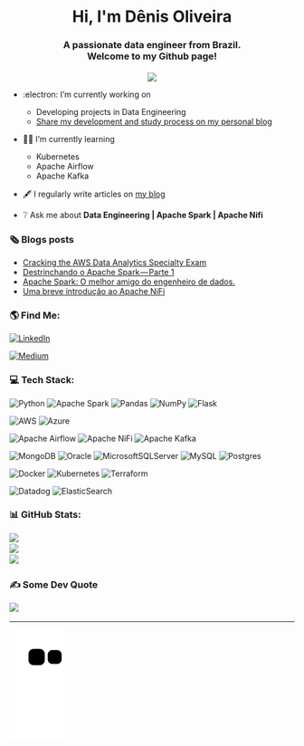 <div align="center">
<h1 align="center">Hi, I'm Dênis Oliveira</h1>
<h3 align="center">A passionate data engineer from Brazil.<br>Welcome to my Github page!</h3>
<img src="https://rishavanand.github.io/static/images/greetings.gif" align="center" style="width: 25%" />
</div>

- :electron:   I’m currently working on
  - Developing projects in Data Engineering
  - [Share my development and study process on my personal blog](https://medium.com/@denis-oliveira)

- :student:  I’m currently learning
  - Kubernetes
  - Apache Airflow
  - Apache Kafka

- :fountain_pen:   I regularly write articles on [my blog](https://medium.com/@denis-oliveira)

- :grey_question:  Ask me about **Data Engineering | Apache Spark | Apache Nifi**

### :newspaper_roll:	 Blogs posts
<!-- BLOG-POST-LIST:START -->
- [Cracking the AWS Data Analytics Specialty Exam](https://denis-oliveira.medium.com/cracking-the-aws-data-analytics-specialty-exam-71f12dc5f813?source=rss-2112f34bb6fb------2)
- [Destrinchando o Apache Spark — Parte 1](https://denis-oliveira.medium.com/destrinchando-o-apache-spark-parte-1-433f4458cce2?source=rss-2112f34bb6fb------2)
- [Apache Spark: O melhor amigo do engenheiro de dados.](https://denis-oliveira.medium.com/apache-spark-o-melhor-amigo-do-engenheiro-de-dados-64c57e5b00a8?source=rss-2112f34bb6fb------2)
- [Uma breve introdução ao Apache NiFi](https://denis-oliveira.medium.com/uma-breve-introdu%C3%A7%C3%A3o-ao-apache-nifi-e50aa6dc7105?source=rss-2112f34bb6fb------2)
<!-- BLOG-POST-LIST:END -->

### :earth_americas:   Find Me:
[![LinkedIn](https://img.shields.io/badge/LinkedIn-%230077B5.svg?logo=linkedin&logoColor=white)](https://linkedin.com/in/deniswoliveira)

[![Medium](https://img.shields.io/badge/Medium-12100E?logo=medium&logoColor=white)](https://medium.com/@denis-oliveira)


### 💻 Tech Stack:
![Python](https://img.shields.io/badge/python-3670A0?style=for-the-badge&logo=python&logoColor=ffdd54)
![Apache Spark](https://img.shields.io/badge/Apache%20Spark-017CEE?style=for-the-badge&logo=Apache%20Spark&logoColor=white)
![Pandas](https://img.shields.io/badge/pandas-%23150458.svg?style=for-the-badge&logo=pandas&logoColor=white)
![NumPy](https://img.shields.io/badge/numpy-%23013243.svg?style=for-the-badge&logo=numpy&logoColor=white)
![Flask](https://img.shields.io/badge/flask-%23000.svg?style=for-the-badge&logo=flask&logoColor=white)

![AWS](https://img.shields.io/badge/AWS-%23FF9900.svg?style=for-the-badge&logo=amazon-aws&logoColor=white)
![Azure](https://img.shields.io/badge/azure-%230072C6.svg?style=for-the-badge&logo=azure-devops&logoColor=white)

![Apache Airflow](https://img.shields.io/badge/Apache%20Airflow-017CEE?style=for-the-badge&logo=Apache%20Airflow&logoColor=white)
![Apache NiFi](https://img.shields.io/badge/Apache%20Nifi-017CEE?style=for-the-badge&logo=Apache&logoColor=white)
![Apache Kafka](https://img.shields.io/badge/Apache%20Kafka-017CEE?style=for-the-badge&logo=Apache%20Kafka&logoColor=white)

![MongoDB](https://img.shields.io/badge/MongoDB-%234ea94b.svg?style=for-the-badge&logo=mongodb&logoColor=white)
![Oracle](https://img.shields.io/badge/Oracle-F80000?style=for-the-badge&logo=oracle&logoColor=white)
![MicrosoftSQLServer](https://img.shields.io/badge/Microsoft%20SQL%20Sever-CC2927?style=for-the-badge&logo=microsoft%20sql%20server&logoColor=white)
![MySQL](https://img.shields.io/badge/mysql-%2300f.svg?style=for-the-badge&logo=mysql&logoColor=white)
![Postgres](https://img.shields.io/badge/postgres-%23316192.svg?style=for-the-badge&logo=postgresql&logoColor=white)

![Docker](https://img.shields.io/badge/docker-%230db7ed.svg?style=for-the-badge&logo=docker&logoColor=white)
![Kubernetes](https://img.shields.io/badge/kubernetes-%23326ce5.svg?style=for-the-badge&logo=kubernetes&logoColor=white)
![Terraform](https://img.shields.io/badge/terraform-%235835CC.svg?style=for-the-badge&logo=terraform&logoColor=white)

![Datadog](https://img.shields.io/badge/datadog-%23632CA6.svg?style=for-the-badge&logo=datadog&logoColor=white)
![ElasticSearch](https://img.shields.io/badge/-ElasticSearch-005571?style=for-the-badge&logo=elasticsearch)

### 📊 GitHub Stats:
![](https://github-readme-stats.vercel.app/api?username=deniswoliveira&theme=dark&hide_border=false&include_all_commits=false&count_private=true)<br/>
![](https://github-readme-streak-stats.herokuapp.com/?user=deniswoliveira&theme=dark&hide_border=false)<br/>
![](https://github-readme-stats.vercel.app/api/top-langs/?username=deniswoliveira&theme=dark&hide_border=false&include_all_commits=false&count_private=true&layout=compact)

### ✍️ Some Dev Quote
![](https://quotes-github-readme.vercel.app/api?type=horizontal&theme=radical)

---
![Snake animation](https://github.com/deniswoliveira/deniswoliveira/blob/output/github-contribution-grid-snake.svg)